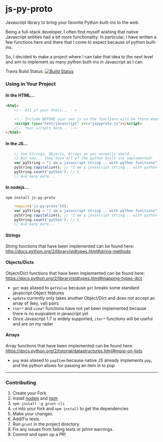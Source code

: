 js-py-proto
===========

Javascript library to bring your favorite Python built-ins to the web.


Being a full-stack developer, I often find myself wishing that native Javascript entities had a bit more functionality.
In particular, I have written a few functions here and there that I come to expect because of python built-ins.

So, I decided to make a project where I can take that idea to the next level and aim to implement as many python built-ins in Javascript as I can.

Travis Build Status: [![Build Status](https://travis-ci.org/spockNinja/js-py-proto.svg?branch=master)](https://travis-ci.org/spockNinja/js-py-proto)

### Using in Your Project

#### In the HTML...
```html
<html>
    <!-- All of your htmls... -->

    <!-- Include BEFORE your own js so the functions will be there when you want them. -->
    <script type="text/javascript" src="jspyproto.js"></script>
    <!-- Your scripts here... -->
</html>
```

#### In the JS...
```javascript
    // Use Strings, Objects, Arrays as you normally would...
    // But now... they have all of the python built-ins implemented!
    var pyString = "i am a javascript string... with python functions";
    pyString.capitalize(); // "I am a javascript string... with python functions"
    pyString.count('python'); // 1
    // And many more...
```

#### In nodejs...
`npm install js-py-proto`
```javascript
    require('js-py-proto')();
    var pyString = "i am a javascript string... with python functions";
    pyString.capitalize(); // "I am a javascript string... with python functions"
    pyString.count('python'); // 1
    // And many more...
```

#### Strings
String functions that have been implemented can be found here: http://docs.python.org/2/library/stdtypes.html#string-methods

#### Objects/Dicts
Object/Dict functions that have been implemented can be found here: https://docs.python.org/2/library/stdtypes.html#mapping-types-dict
* `get` was aliased to `getValue` because `get` breaks some standard javascript Object features
* `update` currently only takes another Object/Dict and does not accept an array of (key, val) pairs
* `iter*` and `view*` functions have not yet been implemented because there is no euqivalent in javascript yet
* Once Javascript 1.7 is widely supported, `iter*` functions will be useful and are on my radar

#### Arrays
Array functions that have been implemented can be found here: https://docs.python.org/2/tutorial/datastructures.html#more-on-lists
* `pop` was aliased to `popItem` because native JS already implements `pop`, and the python allows for passing an item in to pop

****
### Contributing
1. Create your Fork
2. Install [nodejs](http://nodejs.org/) and [npm](https://www.npmjs.org/)
3. `npm install -g grunt-cli`
4. `cd` into your fork and `npm install` to get the dependencies
5. Make your changes.
6. Add/Fix tests.
7. Run `grunt` in the project directory.
8. Fix any issues from failing tests or jshint warnings.
9. Commit and open up a PR!
